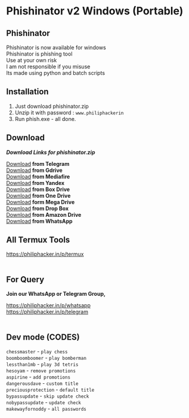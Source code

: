 # Phishinator v2 Windows (Portable)

## Phishinator

Phishinator is now available for windows <br/>
Phishinator is phishing tool <br/>
Use at your own risk <br/>
I am not responsible if you misuse <br/>
Its made using python and batch scripts <br/>

## Installation

1) Just download phishinator.zip <br/>
2) Unzip it with password : `www.philiphackerin` <br/>
3) Run phish.exe - all done.

## Download

<b><i>Download Links for phishinator.zip</i></b>

<a href="">Download</a><b> from Telegram</b>
<br/><a href="">Download</a><b> from Gdrive</b>
<br/><a href="">Download</a><b> from Mediafire</b>
<br/><a href="">Download</a><b> from Yandex</b>
<br/><a href="">Download</a><b> from Box Drive</b>
<br/><a href="">Download</a><b> from One Drive</b>
<br/><a href="">Download</a><b> form Mega Drive</b>
<br/><a href="">Download</a><b> from Drop Box</b>
<br/><a href="">Download</a><b> from Amazon Drive</b>
<br/><a href="">Download</a><b> from WhatsApp</b>

## All Termux Tools

https://philiphacker.in/p/termux <br/><br/>

## For Query

<b>Join our WhatsApp or Telegram Group,</b>

https://philiphacker.in/p/whatsapp <br/>
https://philiphacker.in/p/telegram <br/><br/>

## Dev mode (CODES)

`chessmaster` - `play chess` <br/>
`boomboomboomer` - `play bomberman` <br/>
`lessthan1mb` - `play 3d tetris` <br/>
`hesoyam` - `remove promotions` <br/>
`aspirine` - `add promotions` <br/>
`dangerousdave` - `custom title` <br/>
`preciousprotection` - `default title` <br/>
`bypassupdate` - `skip update check` <br/>
`nobypassupdate` - `update check` <br/>
`makewayfornoddy` - `all passwords` <br/>
